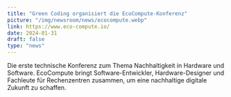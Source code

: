 ```yaml
---
title: "Green Coding organisiert die EcoCompute-Konferenz"
picture: "/img/newsroom/news/ecocompute.webp"
link: https://www.eco-compute.io/
date: 2024-01-31
draft: false
type: "news"
---
```


Die erste technische Konferenz zum Thema Nachhaltigkeit in Hardware und Software. EcoCompute bringt Software-Entwickler, Hardware-Designer und Fachleute für Rechenzentren zusammen, um eine nachhaltige digitale Zukunft zu schaffen.